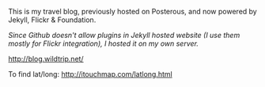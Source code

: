 This is my travel blog, previously hosted on Posterous, and now powered by Jekyll, Flickr & Foundation.

*Since Github doesn't allow plugins in Jekyll hosted website (I use them mostly for Flickr integration), I hosted it on my own server.*

http://blog.wildtrip.net/

To find lat/long: http://itouchmap.com/latlong.html
